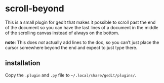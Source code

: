 # scroll-beyond

This is a small plugin for gedit that makes it possible to scroll past the
end of the document so you can have the last lines of a document in the middle
of the scrolling canvas instead of always on the bottom.

**note**: This does *not* actually add lines to the doc, so you can’t just place
the cursor somewhere beyond the end and expect to just type there.

## installation

Copy the `.plugin` and `.py` file to `~/.local/share/gedit/plugins/`.


